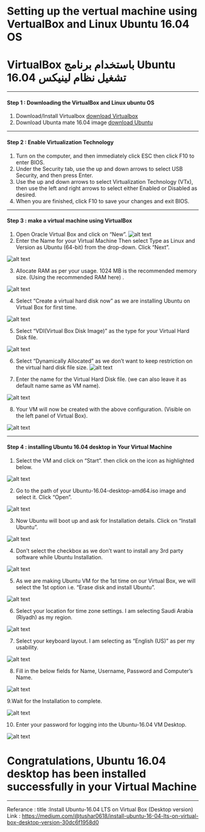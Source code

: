 # Setting up the vertual machine using VertualBox and Linux Ubuntu 16.04 OS
# VirtualBox باستخدام برنامج Ubuntu 16.04 تشغيل نظام لينيكس                          

----------------------------------- 
 #### Step 1 : Downloading the VirtualBox and Linux ubuntu OS 
1. Download/Install Virtualbox
[download Virtualbox](https://www.virtualbox.org/wiki/Downloads)
2. Download Ubunta mate 16.04 image
[download Ubuntu](http://cdimage.ubuntu.com/ubuntu-mate/releases/16.04/release/ubuntu-mate-16.04-desktop-amd64.iso)

-----------------------------------
#### Step 2 : Enable Virtualization Technology 
1. Turn on the computer, and then immediately click ESC then click F10 to enter BIOS.
2. Under the Security tab, use the up and down arrows to select USB Security, and then press Enter.
3. Use the up and down arrows to select Virtualization Technology (VTx), then use the left and right arrows to select either Enabled or Disabled as desired.
4. When you are finished, click F10 to save your changes and exit BIOS.

-------------------------------------
#### Step 3 : make a virtual machine using VirtualBox
1. Open Oracle Virtual Box and click on “New”.
![alt text](https://miro.medium.com/max/2000/1*yqSKKH8SYDGyVkeSrK9iOg.png)
2. Enter the Name for your Virtual Machine Then select Type as Linux and Version as Ubuntu (64-bit) from the drop-down. Click “Next”.

![alt text](https://miro.medium.com/max/878/1*4FvAe8g3Kw7RDYjsmQYmZg.png)

3.  Allocate RAM as per your usage. 1024 MB is the recommended memory size. (Using the recommended RAM here) . 

![alt text](https://miro.medium.com/max/878/1*XZ_wX37hx3PVnIqpjkembQ.png)

4. Select “Create a virtual hard disk now” as we are installing Ubuntu on Virtual Box for first time.

![alt text](https://miro.medium.com/max/878/1*Kr-b5WDtr3cFO-nnawiZhQ.png)

5. Select “VDI(Virtual Box Disk Image)” as the type for your Virtual Hard Disk file.

![alt text](https://miro.medium.com/max/1006/1*e07IKDYJT-MfEVIkCm6FjQ.png)

6. Select “Dynamically Allocated” as we don’t want to keep restriction on the virtual hard disk file size.
![alt text](https://miro.medium.com/max/1006/1*Siopz5pzpMRsx3d9UnwQ8A.png)

7. Enter the name for the Virtual Hard Disk file. (we can also leave it as default name same as VM name).
 
![alt text](https://miro.medium.com/max/1006/1*Z8En66DfvyQc8G8VWU_gyQ.png)

8. Your VM will now be created with the above configuration. (Visible on the left panel of Virtual Box).

![alt text](https://miro.medium.com/max/2000/1*SwLYW1TpLn117jbSK1AoVA.png)

-------------------------------------------------

#### Step 4 : installing Ubuntu 16.04 desktop in Your Virtual Machine 
1. Select the VM and click on “Start”. then click on the icon as highlighted below.

![alt text](https://miro.medium.com/max/1310/1*4B63_D4PrQu6Cx-TOV4SoA.png)

2. Go to the path of your Ubuntu-16.04-desktop-amd64.iso image and select it. Click “Open”.

![alt text](https://miro.medium.com/max/2000/1*pC1yzcWfq7dusQDHqIg1oA.png)

3. Now Ubuntu will boot up and ask for Installation details. Click on “Install Ubuntu”.

![alt text](https://miro.medium.com/max/2000/1*iSWtPqVzFKpq4C8UfaodRg.png)

4. Don’t select the checkbox as we don’t want to install any 3rd party software while Ubuntu Installation.

![alt text](https://miro.medium.com/max/2000/1*G4mz3gm1Rw5M5BaqjE3Wnw.png)

5. As we are making Ubuntu VM for the 1st time on our Virtual Box, we will select the 1st option i.e. “Erase disk and install Ubuntu”.

![alt text](https://miro.medium.com/max/2000/1*JYdPHlk68YtEr9krpeW86A.png)

6. Select your location for time zone settings. I am selecting Saudi Arabia (Riyadh) as my region. 

![alt text](https://miro.medium.com/max/2000/1*3T9e8NqJc1n7ZHwye7rC0w.png)

7. Select your keyboard layout. I am selecting as “English (US)” as per my usability.

![alt text](https://miro.medium.com/max/2000/1*UCEGQv2TXmaGIaVEO3neaQ.png)

8. Fill in the below fields for Name, Username, Password and Computer’s Name.

![alt text](https://miro.medium.com/max/2000/1*_vQt0_SgPodgtRGaouj4jw.png)

9.Wait for the Installation to complete.

![alt text](https://miro.medium.com/max/2000/1*7fWi-HlDV98LHGC93G6T_w.png)

10. Enter your password for logging into the Ubuntu-16.04 VM Desktop.

![alt text](https://miro.medium.com/max/2000/1*NfFYUmovd6Q6AdeK8SmQDg.png)

# Congratulations, Ubuntu 16.04 desktop has been installed successfully in your Virtual Machine 



---------------------------------------------
Referance : 
title :Install Ubuntu-16.04 LTS on Virtual Box (Desktop version)
Link : https://medium.com/@tushar0618/install-ubuntu-16-04-lts-on-virtual-box-desktop-version-30dc6f1958d0
